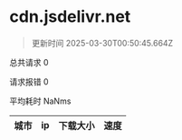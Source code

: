 
  # cdn.jsdelivr.net

  > 更新时间 2025-03-30T00:50:45.664Z
  
  总共请求 0

  请求报错 0

  平均耗时 NaNms

|城市|ip|下载大小|速度|
|-----|----------|---|---|

  